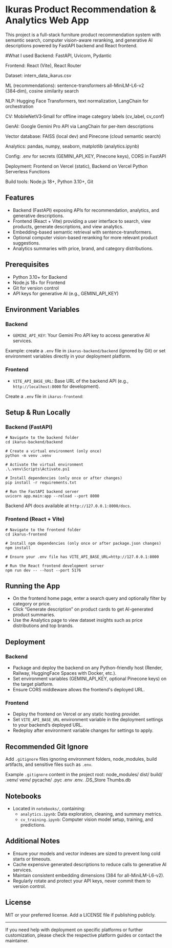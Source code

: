 # Ikuras Product Recommendation & Analytics Web App

This project is a full-stack furniture product recommendation system with semantic search, computer vision-aware reranking, and generative AI descriptions powered by FastAPI backend and React frontend.

#What I used
Backend: FastAPI, Uvicorn, Pydantic

Frontend: React (Vite), React Router

Dataset: intern_data_ikarus.csv

ML (recommendations): sentence-transformers all-MiniLM-L6-v2 (384‑dim), cosine similarity search

NLP: Hugging Face Transformers, text normalization, LangChain for orchestration

CV: MobileNetV3‑Small for offline image category labels (cv_label, cv_conf)

GenAI: Google Gemini Pro API via LangChain for per‑item descriptions

Vector database: FAISS (local dev) and Pinecone (cloud semantic search)

Analytics: pandas, numpy, seaborn, matplotlib (analytics.ipynb)

Config: .env for secrets (GEMINI_API_KEY, Pinecone keys), CORS in FastAPI

Deployment: Frontend on Vercel (static), Backend on Vercel Python Serverless Functions

Build tools: Node.js 18+, Python 3.10+, Git

## Features

- Backend (FastAPI) exposing APIs for recommendation, analytics, and generative descriptions.
- Frontend (React + Vite) providing a user interface to search, view products, generate descriptions, and view analytics.
- Embedding-based semantic retrieval with sentence-transformers.
- Optional computer vision-based reranking for more relevant product suggestions.
- Analytics summaries with price, brand, and category distributions.

## Prerequisites

- Python 3.10+ for Backend
- Node.js 18+ for Frontend
- Git for version control
- API keys for generative AI (e.g., GEMINI_API_KEY)

## Environment Variables

### Backend

- `GEMINI_API_KEY`: Your Gemini Pro API key to access generative AI services.


Example: create a `.env` file in `ikarus-backend/backend` (ignored by Git) or set environment variables directly in your deployment platform.

### Frontend

- `VITE_API_BASE_URL`: Base URL of the backend API (e.g., `http://localhost:8000` for development).

Create a `.env` file in `ikarus-frontend`:

## Setup & Run Locally

### Backend (FastAPI)
```
# Navigate to the backend folder
cd ikarus-backend/backend

# Create a virtual environment (only once)
python -m venv .venv

# Activate the virtual environment
.\.venv\Scripts\Activate.ps1

# Install dependencies (only once or after changes)
pip install -r requirements.txt

# Run the FastAPI backend server
uvicorn app.main:app --reload --port 8000

```

Backend API docs available at `http://127.0.0.1:8000/docs`.

### Frontend (React + Vite)

```
# Navigate to the frontend folder
cd ikarus-frontend

# Install npm dependencies (only once or after package.json changes)
npm install

# Ensure your .env file has VITE_API_BASE_URL=http://127.0.0.1:8000

# Run the React frontend development server
npm run dev -- --host --port 5176

```


## Running the App

- On the frontend home page, enter a search query and optionally filter by category or price.
- Click “Generate description” on product cards to get AI-generated product summaries.
- Use the Analytics page to view dataset insights such as price distributions and top brands.

## Deployment

### Backend

- Package and deploy the backend on any Python-friendly host (Render, Railway, HuggingFace Spaces with Docker, etc.).
- Set environment variables (GEMINI_API_KEY, optional Pinecone keys) on the target platform.
- Ensure CORS middleware allows the frontend's deployed URL.

### Frontend

- Deploy the frontend on Vercel or any static hosting provider.
- Set `VITE_API_BASE_URL` environment variable in the deployment settings to your backend’s deployed URL.
- Redeploy after environment variable changes for settings to apply.

## Recommended Git Ignore

Add `.gitignore` files ignoring environment folders, node_modules, build artifacts, and sensitive files such as `.env`.

Example `.gitignore` content in the project root:
node_modules/
dist/
build/
.venv/
venv/
pycache/
.pyc
.env
.env.
.DS_Store
Thumbs.db

## Notebooks

- Located in `notebooks/`, containing:
  - `analytics.ipynb`: Data exploration, cleaning, and summary metrics.
  - `cv_training.ipynb`: Computer vision model setup, training, and predictions.

## Additional Notes

- Ensure your models and vector indexes are sized to prevent long cold starts or timeouts.
- Cache expensive generated descriptions to reduce calls to generative AI services.
- Maintain consistent embedding dimensions (384 for all-MiniLM-L6-v2).
- Regularly rotate and protect your API keys, never commit them to version control.

## License

MIT or your preferred license. Add a LICENSE file if publishing publicly.

---

If you need help with deployment on specific platforms or further customization, please check the respective platform guides or contact the maintainer.




